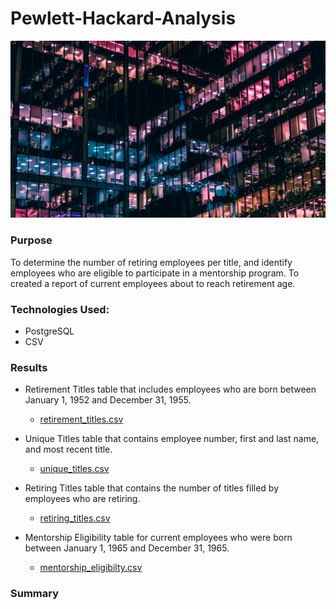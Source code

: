 # Pewlett-Hackard-Analysis
![office](/Resources/office.jpg?raw=true=250x250) 

### Purpose 
To determine the number of retiring employees per title, and identify employees who are eligible to participate in a mentorship program. 
To created a report of current employees about to reach retirement age. 

### Technologies Used:
- PostgreSQL
- CSV

### Results
- Retirement Titles table that includes employees who are born between January 1, 1952 and December 31, 1955.

    - [retirement_titles.csv](/Data/retirement_titles.csv)

-  Unique Titles table that contains employee number, first and last name, and most recent title. 

    - [unique_titles.csv](/Data/unique_titles.csv)

- Retiring Titles table that contains the number of titles filled by employees who are retiring.

    - [retiring_titles.csv](/Data/retiring_titles.csv)

- Mentorship Eligibility table for current employees who were born between January 1, 1965 and December 31, 1965. 

    - [mentorship_eligibilty.csv](/Data/mentorship_eligibilty.csv)
### Summary
